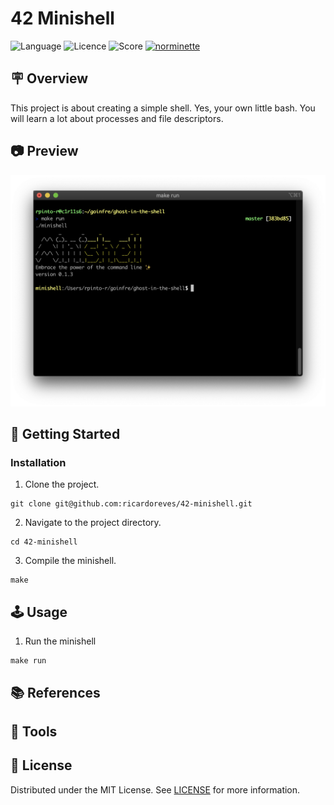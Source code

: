 
# 42 Minishell
![Language](https://img.shields.io/static/v1?label=language&message=c&color=blue) ![Licence](https://img.shields.io/badge/license-MIT-green) ![Score](https://42-project-badge.glitch.me/users/rpinto-r/project/minishell) [![norminette](https://github.com/ricardoreves/42-minishell/actions/workflows/norminette.yml/badge.svg)](https://github.com/ricardoreves/42-minishell/actions/workflows/norminette.yml) 

## 🪧 Overview
This project is about creating a simple shell. Yes, your own little bash. You will learn a lot about processes and file descriptors.

## 📷 Preview
![preview](imgs/preview.png)

## 🚀 Getting Started
### Installation
1. Clone the project.
```
git clone git@github.com:ricardoreves/42-minishell.git
```
2. Navigate to the project directory.
```
cd 42-minishell
```
3. Compile the minishell.
```
make
```

## 🕹 Usage
1. Run the minishell
```
make run
```

## 📚 References


## 🧰 Tools


## 📝 License
Distributed under the MIT License. See [LICENSE](LICENSE) for more information.


